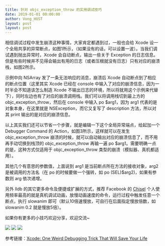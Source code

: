 ```yaml
---
title: 针对 objc_exception_throw 的实用调试技巧
date: 2019-01-01 00:00:00
author: Vong_HUST
layout: post
layout: post
---
```



相信调试过程中发生崩溃这种事情，大家肯定都遇到过，一般也会给 Xcode 设一个全局共享的异常断点，如图1所示，（如果没有的话，可以设置一波）。当我们调试遇到抛出异常时，Xcode 会自动断点，输出一些关于 Exception 的日志信息。但是有些时候并不见得会输出有用的日志（或者压根就没有日志）只有对应的崩溃栈，如图2所示。

示例中向 NSArray 发了一条无法响应的消息，崩溃后 Xcode 自动断点到了相应的断点位置（这里其实 Xcode 已经在 console 中输入了对应的崩溃信息，因为一时半会不知道该怎么制造 Xcode 不输出日志的环境，所以将就用这个示例来代替下），同时左边也有了对应的崩溃调用栈。我们可以将调用栈切到最上方的 objc_exception_throw，然后在 console 中输入 po $arg1，因为 arg1 代表的是对象本身，在这里就是 NSException，而它又复写了 description 方法，所以对其 print 输出的是对应的崩溃信息。

以上其实我们还可以节省一个步骤，就是编辑一下这个全局异常端点，给起加一个 Debugger Command 的 Action，如图3所示，这样就可以在发生 objc_exception_throw 崩溃的时候，就可以自动输出对应的崩溃信息了，而不用再手动切换到栈顶的 objc_exception_throw 再输一遍 po $arg1。需要明确一点的是，这种方式仅适用于 objc_exception_throw 类型的崩溃（模拟器、真机都适用）。

其他几个有意思的参数值，上面说到 arg1 是当前断点所在方法的接收对象，arg2 是被调用的方法名（在 po 的时候要做一个强转，如 po (SEL)$arg2)，如果有参数则 arg 依次递增。

另外 lldb 的其它更多命令及便捷或扩展的方式，推荐 Facebook 的 [Chisel](https://github.com/facebook/chisel)
个人使用频率最高的就是真机调试动画，放慢动画速度的命令，运行过程中触发任意一个断点，执行 slowanim 即可（默认10倍速慢放，可自行在后面指定慢放倍数，如 slowanim 0.2 就是慢放5倍）。

如果你有更多的小技巧欢迎分享，欢迎交流~

![](https://github.com/awesome-tips/iOS-Tips/blob/master/images/2019/01/9-1.gif?raw=true)
![](https://github.com/awesome-tips/iOS-Tips/blob/master/images/2019/01/9-2.jpg?raw=true)
![](https://github.com/awesome-tips/iOS-Tips/blob/master/images/2019/01/9-3.jpg?raw=true)

参考链接：[Xcode: One Weird Debugging Trick That Will Save Your Life](https://www.natashatherobot.com/xcode-debugging-trick/)

